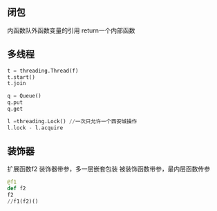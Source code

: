 ## 闭包

内函数队外函数变量的引用
return一个内部函数

## 多线程

```python
t = threading.Thread(f)
t.start()
t.join
```

```python
q = Queue()
q.put
q.get
```

```python
l =threading.Lock()	//一次只允许一个西安城操作
l.lock - l.acquire
```

## 装饰器

扩展函数f2
装饰器带参，多一层嵌套包装
被装饰函数带参，最内层函数传参

```python
@f1
def f2
f2
//f1(f2)()
```

